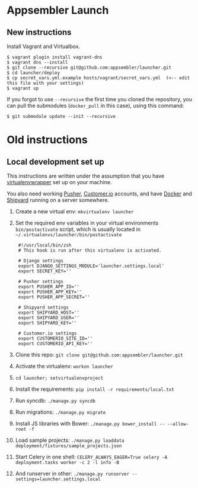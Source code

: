 # Appsembler Launch

## New instructions

Install Vagrant and Virtualbox.

	$ vagrant plugin install vagrant-dns
	$ vagrant dns --install
	$ git clone --recursive git@github.com:appsembler/launcher.git
	$ cd launcher/deploy
	$ cp secret_vars.yml.example hosts/vagrant/secret_vars.yml  (<-- edit this file with your settings)
	$ vagrant up
	
If you forgot to use `--recursive` the first time you cloned the repository, you can pull the submodules (`docker_pull` in this case), using this command:

	$ git submodule update --init --recursive
	
# Old instructions

## Local development set up

This instructions are written under the assumption that you have [virtualenvwrapper](http://virtualenvwrapper.readthedocs.org/en/latest/) set up on your machine.

You also need working [Pusher](http://pusher.com/), [Customer.io](http://customer.io/) accounts, and have [Docker](http://docker.io) and [Shipyard](http://shipyard-project.com/) running on a server somewhere.

1. Create a new virtual env: `mkvirtualenv launcher`
2. Set the required env variables in your virtual environments `bin/postactivate` script, which is usually located in `~/.virtualenvs/launcher/bin/postactivate`

		#!/usr/local/bin/zsh
		# This hook is run after this virtualenv is activated.
		
		# Django settings
		export DJANGO_SETTINGS_MODULE='launcher.settings.local'
		export SECRET_KEY=''

		# Pusher settings
		export PUSHER_APP_ID=''
		export PUSHER_APP_KEY=''
		export PUSHER_APP_SECRET=''

		# Shipyard settings
		export SHIPYARD_HOST=''
		export SHIPYARD_USER=''
		export SHIPYARD_KEY=''

		# Customer.io settings
		export CUSTOMERIO_SITE_ID=''
		export CUSTOMERIO_API_KEY=''


3. Clone this repo: `git clone git@github.com:appsembler/launcher.git`
4. Activate the virtualenv: `workon launcher`
5. `cd launcher; setvirtualenvproject`
6. Install the requirements: `pip install -r requirements/local.txt`
7. Run syncdb: `./manage.py syncdb`
8. Run migrations: `./manage.py migrate`
9. Install JS libraries with Bower: `./manage.py bower_install -- --allow-root -f`
10. Load sample projects: `./manage.py loaddata deployment/fixtures/sample_projects.json`
11. Start Celery in one shell: `CELERY_ALWAYS_EAGER=True celery -A deployment.tasks worker -c 2 -l info -B`
12. And runserver in other: `./manage.py runserver --settings=launcher.settings.local`
